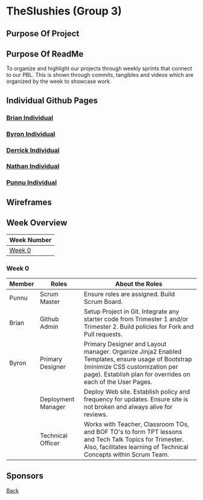 # TheSlushies (Group 3)

## Purpose Of Project

## Purpose Of ReadMe
To organize and highlight our projects through weekly sprints that connect to our PBL. This is shown through commits, tangibles and videos which are organized by the week to showcase work.

## Individual Github Pages
### [Brian Individual](https://github.com/BrianZhang2016/Brian-Individual)
### [Byron Individual](https://github.com/byronlu06/tempname2)
### [Derrick Individual](https://github.com/Pitsco/derrick_individual)
### [Nathan Individual](https://github.com/ProRichyMan/NathanIndividual)
### [Punnu Individual](https://github.com/PunarvasuS/DataStructures)

## Wireframes

## Week Overview

| Week Number | 
| ------------- |
| [Week 0](#Week-0) | 





### Week 0

| Member | Roles   | About the Roles | 
| ------ | ------------- | -------------------------------------------------------------|
| Punnu | Scrum Master| Ensure roles are assigned. Build Scrum Board. |
| Brian | Github Admin | Setup Project in Git. Integrate any starter code from Trimester 1 and/or Trimester 2. Build policies for Fork and Pull requests. |
| Byron | Primary Designer | Primary Designer and Layout manager. Organize Jinja2 Enabled Templates, ensure usage of Bootstrap (minimize CSS customization per page). Establish plan for overrides on each of the User Pages. |
|  | Deployment  Manager | Deploy Web site. Establish policy and frequency for updates. Ensure site is not broken and always alive for reviews. |
|  | Technical Officer | Works with Teacher, Classroom TOs, and BOF TO's to form TPT lessons and Tech Talk Topics for Trimester. Also, facilitates learning of Technical Concepts within Scrum Team.|

## Sponsors

[Back](#Week-Overview) 
